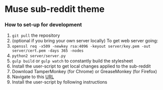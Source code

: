 # Muse sub-reddit theme

### How to set-up for development

1. `git pull` the repository
2. (optional if you bring your own server locally) To get web server going:
  1. `openssl req -x509 -newkey rsa:4096 -keyout server/key.pem -out server/cert.pem -days 365 -nodes`
  2. `python2 server/server.py`
3. `gulp build` or `gulp watch` to constantly build the stylesheet
4. Install the user-script to get local changes applied to the sub-reddit
  1. Download TamperMonkey (for Chrome) or GreaseMonkey (for Firefox)
  2. Navigate to this [URL](https://github.com/ncla/musereddit/raw/master/userscript.user.js)
  3. Install the user-script by following instructions
